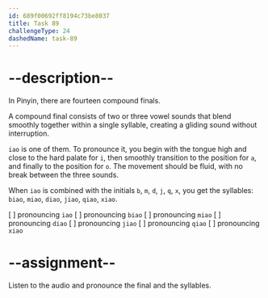 ```yaml
---
id: 689f00692ff8194c73be8037
title: Task 89
challengeType: 24
dashedName: task-89
---
```


<!--SPEAKING-->

<!-- (Audio) A: iao, biao, miao, diao, jiao, qiao, xiao -->

# --description--

In Pinyin, there are fourteen compound finals.

A compound final consists of two or three vowel sounds that blend smoothly together within a single syllable, creating a gliding sound without interruption.

`iao` is one of them. To pronounce it, you begin with the tongue high and close to the hard palate for `i`, then smoothly transition to the position for `a`, and finally to the position for `o`. The movement should be fluid, with no break between the three sounds.

When `iao` is combined with the initials `b`, `m`, `d`, `j`, `q`, `x`, you get the syllables: `biao`, `miao`, `diao`, `jiao`, `qiao`, `xiao`.

[ ] pronouncing `iao`
[ ] pronouncing `biao`
[ ] pronouncing `miao`
[ ] pronouncing `diao`
[ ] pronouncing `jiao`
[ ] pronouncing `qiao`
[ ] pronouncing `xiao`

# --assignment--

Listen to the audio and pronounce the final and the syllables.
